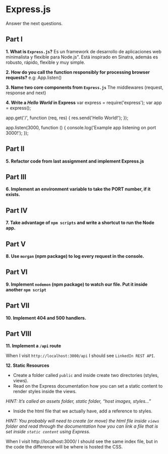 # Express.js

Answer the next questions.

## Part I

**1. What is `Express.js`?**
Es un framework de desarrollo de aplicaciones web minimalista y flexible para Node.js". Está inspirado en Sinatra, además es robusto, rápido, flexible y muy simple.

**2. How do you call the function responsibly for processing browser requests?**
e.g: App.listen()

**3. Name two core components from `Express.js`**
The middlewares (request, response and next)

**4. Write a _Hello World_ in Express**
  var express = require('express');
  var app = express();

  app.get('/', function (req, res) {
    res.send('Hello World!');
  });

  app.listen(3000, function () {
    console.log('Example app listening on port 3000!');
  });

## Part II

**5. Refactor code from last assignment and implement Express.js**

## Part III

**6. Implement an environment variable to take the PORT number, if it exists.**

## Part IV

**7. Take advantage of `npm scripts` and write a shortcut to run the Node app.**

## Part V

**8. Use `morgan` (npm package) to log every request in the console.**


## Part VI

**9. Implement `nodemon` (npm package) to watch our file. Put it inside another `npm script`**

## Part VII

**10. Implement 404 and 500 handlers.**

## Part VIII

**11. Implement a `/api` route**

When I visit `http://localhost:3000/api` I should see `LinkedIn REST API`.

**12. Static Resources**

+ Create a folder called `public` and inside create two directories (styles, views).
+ Read on the Express documentation how you can set a static content to render styles inside the views.

_HINT: It’s called an assets folder, static folder, “host images, styles...”_

+ Inside the html file that we actually have, add a reference to styles.

_HINT: You probably will need to create (or move) the html file inside `views` folder and read through the documentation how you can link a file that is set inside `static content` using Express._

When I visit http://localhost:3000/ I should see the same index file, but in the code the difference will be where is hosted the CSS.
